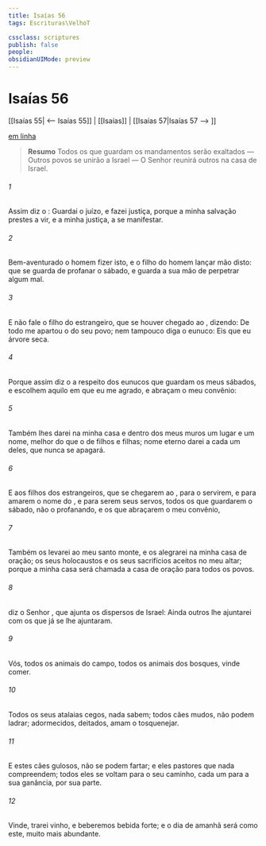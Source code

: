 ```yaml
---
title: Isaías 56
tags: Escrituras\VelhoT

cssclass: scriptures
publish: false
people:
obsidianUIMode: preview
---
```


# Isaías 56
[[Isaías 55| <-- Isaías 55]] | [[Isaías]] | [[Isaías 57|Isaías 57 --> ]]

[em linha](https://churchofjesuschrist.org/study/scriptures/ot/isa/56?lang=por)

> __Resumo__
Todos os que guardam os mandamentos serão exaltados — Outros povos se unirão a Israel — O Senhor reunirá outros na casa de Israel.

###### 1 
Assim diz o : Guardai o juízo, e fazei justiça, porque  a minha salvação  prestes a vir, e a minha justiça, a se manifestar.

###### 2 
Bem-aventurado o homem  fizer isto, e o filho do homem  lançar mão disto: que se guarda de profanar o sábado, e guarda a sua mão de perpetrar algum mal.

###### 3 
E não fale o filho do estrangeiro, que se houver chegado ao , dizendo: De todo me apartou o  do seu povo; nem tampouco diga o eunuco: Eis que eu  árvore seca.

###### 4 
Porque assim diz o  a respeito dos eunucos que guardam os meus sábados, e escolhem aquilo em que eu me agrado, e abraçam o meu convênio:

###### 5 
Também lhes darei na minha casa e dentro dos meus muros um lugar e um nome, melhor do que o de filhos e filhas;  nome eterno darei a cada um deles, que nunca se apagará.

###### 6 
E aos filhos dos estrangeiros, que se chegarem ao , para o servirem, e para amarem o nome do , e para serem seus servos, todos os que guardarem o sábado, não o profanando, e os que abraçarem o meu convênio,

###### 7 
Também os levarei ao meu santo monte, e os alegrarei na minha casa de oração; os seus holocaustos e os seus sacrifícios  aceitos no meu altar; porque a minha casa será chamada a casa de oração para todos os povos.

###### 8 
 diz o Senhor , que ajunta os dispersos de Israel: Ainda outros lhe ajuntarei com os que já se lhe ajuntaram.

###### 9 
Vós, todos os animais do campo, todos os animais dos bosques, vinde comer.

###### 10 
Todos os seus atalaias  cegos, nada sabem; todos  cães mudos, não podem ladrar;  adormecidos,  deitados,  amam o tosquenejar.

###### 11 
E estes cães  gulosos, não se podem fartar; e eles  pastores que nada compreendem; todos eles se voltam para o seu caminho, cada um para a sua ganância,  por sua parte.

###### 12 
Vinde,  trarei vinho, e beberemos bebida forte; e o dia de amanhã será como este,  muito mais abundante.

